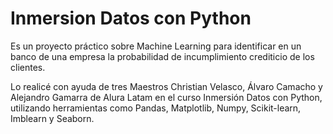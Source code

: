 # Inmersion Datos con Python

Es un proyecto práctico sobre Machine Learning para identificar en un banco de una empresa la probabilidad de incumplimiento crediticio de los clientes.

Lo realicé con ayuda de tres Maestros Christian Velasco, Álvaro Camacho y Alejandro Gamarra de Alura Latam en el curso Inmersión Datos con Python, utilizando herramientas como Pandas, Matplotlib, Numpy, Scikit-learn, Imblearn y Seaborn.
